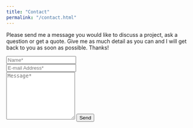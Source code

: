 ```yaml
---
title: "Contact"
permalink: "/contact.html"
---
```


<form action="https://formspree.io/f/mldngkbq" method="POST">    
<p>Please send me a message you would like to discuss a project, ask a question or get a quote. Give me as much detail as you can and I will get back to you as soon as possible. Thanks!</p>
<div class="form-group row">
<div class="col-md-6">
<input class="form-control" type="text" name="name" placeholder="Name*" required>
</div>
<div class="col-md-6">
<input class="form-control" type="email" name="_replyto" placeholder="E-mail Address*" required>
</div>
</div>
<textarea rows="8" class="form-control mb-3" name="message" placeholder="Message*" required></textarea>    
<input class="btn btn-success" type="submit" value="Send">
</form>